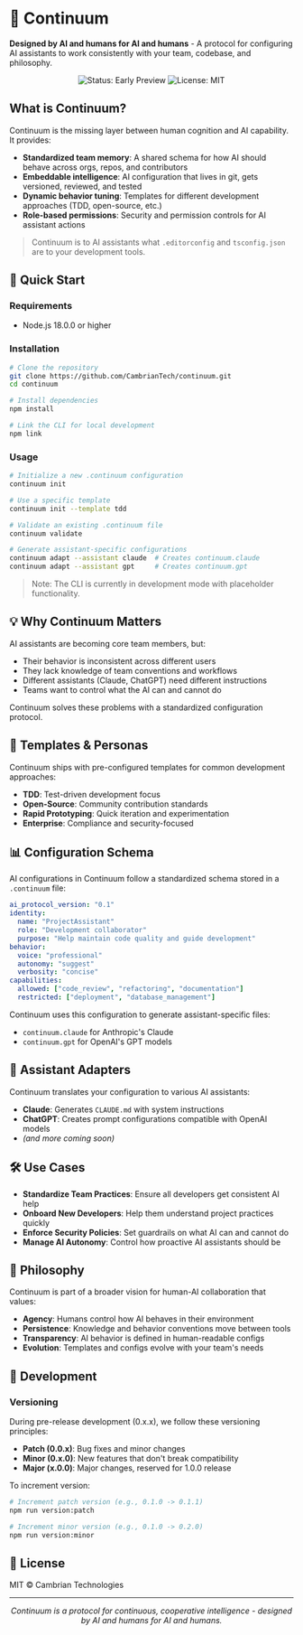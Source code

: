 # 🔄 Continuum

**Designed by AI and humans for AI and humans** - A protocol for configuring AI assistants to work consistently with your team, codebase, and philosophy.

<p align="center">
  <img src="https://img.shields.io/badge/status-early_preview-orange" alt="Status: Early Preview">
  <img src="https://img.shields.io/badge/license-MIT-blue" alt="License: MIT">
</p>

## What is Continuum?

Continuum is the missing layer between human cognition and AI capability. It provides:

- **Standardized team memory**: A shared schema for how AI should behave across orgs, repos, and contributors
- **Embeddable intelligence**: AI configuration that lives in git, gets versioned, reviewed, and tested
- **Dynamic behavior tuning**: Templates for different development approaches (TDD, open-source, etc.)
- **Role-based permissions**: Security and permission controls for AI assistant actions

> Continuum is to AI assistants what `.editorconfig` and `tsconfig.json` are to your development tools.

## 🚀 Quick Start

### Requirements
- Node.js 18.0.0 or higher

### Installation

```bash
# Clone the repository
git clone https://github.com/CambrianTech/continuum.git
cd continuum

# Install dependencies
npm install

# Link the CLI for local development
npm link
```

### Usage

```bash
# Initialize a new .continuum configuration
continuum init

# Use a specific template
continuum init --template tdd

# Validate an existing .continuum file
continuum validate

# Generate assistant-specific configurations
continuum adapt --assistant claude  # Creates continuum.claude
continuum adapt --assistant gpt     # Creates continuum.gpt
```


> Note: The CLI is currently in development mode with placeholder functionality.

## 💡 Why Continuum Matters

AI assistants are becoming core team members, but:

- Their behavior is inconsistent across different users
- They lack knowledge of team conventions and workflows
- Different assistants (Claude, ChatGPT) need different instructions
- Teams want to control what the AI can and cannot do

Continuum solves these problems with a standardized configuration protocol.

## 🧩 Templates & Personas

Continuum ships with pre-configured templates for common development approaches:

- **TDD**: Test-driven development focus
- **Open-Source**: Community contribution standards
- **Rapid Prototyping**: Quick iteration and experimentation
- **Enterprise**: Compliance and security-focused

## 📊 Configuration Schema

AI configurations in Continuum follow a standardized schema stored in a `.continuum` file:

```yaml
ai_protocol_version: "0.1"
identity:
  name: "ProjectAssistant"
  role: "Development collaborator"
  purpose: "Help maintain code quality and guide development"
behavior:
  voice: "professional"
  autonomy: "suggest"
  verbosity: "concise"
capabilities:
  allowed: ["code_review", "refactoring", "documentation"]
  restricted: ["deployment", "database_management"]
```

Continuum uses this configuration to generate assistant-specific files:
- `continuum.claude` for Anthropic's Claude
- `continuum.gpt` for OpenAI's GPT models

## 🔌 Assistant Adapters

Continuum translates your configuration to various AI assistants:

- **Claude**: Generates `CLAUDE.md` with system instructions
- **ChatGPT**: Creates prompt configurations compatible with OpenAI models
- *(and more coming soon)*

## 🛠️ Use Cases

- **Standardize Team Practices**: Ensure all developers get consistent AI help
- **Onboard New Developers**: Help them understand project practices quickly
- **Enforce Security Policies**: Set guardrails on what AI can and cannot do
- **Manage AI Autonomy**: Control how proactive AI assistants should be

## 🧠 Philosophy

Continuum is part of a broader vision for human-AI collaboration that values:

- **Agency**: Humans control how AI behaves in their environment
- **Persistence**: Knowledge and behavior conventions move between tools
- **Transparency**: AI behavior is defined in human-readable configs
- **Evolution**: Templates and configs evolve with your team's needs

## 🧪 Development

### Versioning

During pre-release development (0.x.x), we follow these versioning principles:

- **Patch (0.0.x)**: Bug fixes and minor changes
- **Minor (0.x.0)**: New features that don't break compatibility
- **Major (x.0.0)**: Major changes, reserved for 1.0.0 release

To increment version:
```bash
# Increment patch version (e.g., 0.1.0 -> 0.1.1)
npm run version:patch

# Increment minor version (e.g., 0.1.0 -> 0.2.0)
npm run version:minor
```

## 📜 License

MIT © Cambrian Technologies

---

<p align="center">
  <i>Continuum is a protocol for continuous, cooperative intelligence - designed by AI and humans for AI and humans.</i>
</p>